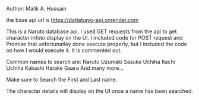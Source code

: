 Author: Malik A. Hussain

the base api url is https://dattebayo-api.onrender.com

This is a Naruto database api.
I used GET requests from the api to get character infoto display on the UI.
I included code for POST request and Promise that unfortunatley done execute properly, but I included the code on how I would execute it. It is commented out.

Common names to search are:
Naruto Uzumaki
Sasuke Uchiha
Itachi Uchiha
Kakashi Hatake
Gaara
And many more...

Make sure to Search the First and Last name.

The character details will display on the UI once a name has been searched.
